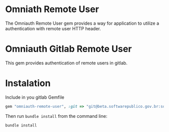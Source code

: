 # Omniath Remote User

The Omniauth Remote User gem provides a way for application to utilize a authentication with remote user HTTP header.

# Omniauth Gitlab Remote User

This gem provides authentication of remote users in gitlab.

# Instalation

Include in you gitlab Gemfile

```ruby
gem "omniauth-remote-user", :git => "git@beta.softwarepublico.gov.br:softwarepublico/omniauth-remote-user.git"
```
Then run `bundle install` from the command line:

    bundle install
